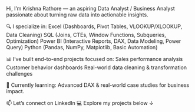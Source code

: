 Hi, I’m Krishna Rathore — an aspiring Data Analyst / Business Analyst passionate about turning raw data into actionable insights.

🔍 I specialize in:
	Excel (Dashboards, Pivot Tables, VLOOKUP/XLOOKUP, Data Cleaning)
	SQL (Joins, CTEs, Window Functions, Subqueries, Optimization)
	Power BI (Interactive Reports, DAX, Data Modeling, Power Query)
	Python (Pandas, NumPy, Matplotlib, Basic Automation)

📊 I’ve built end-to-end projects focused on:
	Sales performance analysis
	Customer behavior dashboards
	Real-world data cleaning & transformation challenges

🌱 Currently learning: Advanced DAX & real-world case studies for business impact.

📫 Let’s connect on LinkedIn
💻 Explore my projects below ↓
